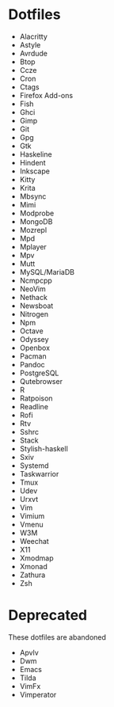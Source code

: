 # Dotfiles

* Alacritty
* Astyle
* Avrdude
* Btop
* Ccze
* Cron
* Ctags
* Firefox Add-ons
* Fish
* Ghci
* Gimp
* Git
* Gpg
* Gtk
* Haskeline
* Hindent
* Inkscape
* Kitty
* Krita
* Mbsync
* Mimi
* Modprobe
* MongoDB
* Mozrepl
* Mpd
* Mplayer
* Mpv
* Mutt
* MySQL/MariaDB
* Ncmpcpp
* NeoVim
* Nethack
* Newsboat
* Nitrogen
* Npm
* Octave
* Odyssey
* Openbox
* Pacman
* Pandoc
* PostgreSQL
* Qutebrowser
* R
* Ratpoison
* Readline
* Rofi
* Rtv
* Sshrc
* Stack
* Stylish-haskell
* Sxiv
* Systemd
* Taskwarrior
* Tmux
* Udev
* Urxvt
* Vim
* Vimium
* Vmenu
* W3M
* Weechat
* X11
* Xmodmap
* Xmonad
* Zathura
* Zsh


# Deprecated

These dotfiles are abandoned

* Apvlv
* Dwm
* Emacs
* Tilda
* VimFx
* Vimperator
